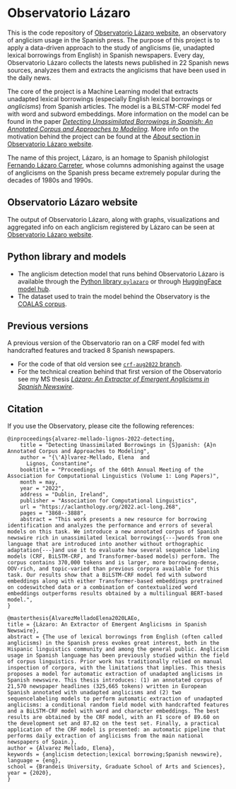 # Observatorio Lázaro
This is the code repository of [Observatorio Lázaro website](https://observatoriolazaro.es/), an observatory of anglicism usage in the Spanish press. The purpose of this project is to apply a data-driven approach to the study of anglicisms (ie, unadapted lexical borrowings from English) in Spanish newspapers. Every day, Observatorio Lázaro collects the latests news published in 22 Spanish news sources, analyzes them and extracts the anglicisms that have been used in the daily news.

The core of the project is a Machine Learning model that extracts unadapted lexical borrowings (especially English lexical borrowings or *anglicisms*) from Spanish articles. The model is a BiLSTM-CRF model fed with word and subword embeddings. More information on the model can be found in the paper [*Detecting Unassimilated Borrowings in Spanish: An Annotated Corpus and Approaches to Modeling*](https://aclanthology.org/2022.acl-long.268/). More info on the motivation behind the project can be found at the [*About* section in Observatorio Lázaro website](https://observatoriolazaro.es/en/acerca.html).

The name of this project, Lázaro, is an homage to Spanish philologist [Fernando Lázaro Carreter](https://es.wikipedia.org/wiki/Fernando_L%C3%A1zaro_Carreter), whose columns admonishing against the usage of anglicisms on the Spanish press became extremely popular during the decades of 1980s and 1990s. 

## Observatorio Lázaro website
The output of Observatorio Lázaro, along with graphs, visualizations and aggregated info on each anglicism registered by Lázaro can be seen at [Observatorio Lázaro website](https://observatoriolazaro.es/).

## Python library and models
* The anglicism detection model that runs behind Observatorio Lázaro is available through the [Python library ``pylazaro``](https://pylazaro.readthedocs.io/) or through [HuggingFace model hub](https://huggingface.co/models?other=arxiv:2203.16169).
* The dataset used to train the model behind the Observatory is the [COALAS corpus](https://github.com/lirondos/coalas>).

## Previous versions
A previous version of the Observatorio ran on a CRF model fed with handcrafted features and tracked 8 Spanish newspapers. 
* For the code of that old version see [``crf-aug2022`` branch](https://github.com/lirondos/lazaro/tree/crf-aug2022).
* For the technical creation behind that first version of the Observatorio see my MS thesis [*Lázaro: An Extractor of Emergent Anglicisms in Spanish Newswire*](https://scholarworks.brandeis.edu/esploro/outputs/9923880179101921).


## Citation
If you use the Observatory, please cite the following references:
```
@inproceedings{alvarez-mellado-lignos-2022-detecting,
    title = "Detecting Unassimilated Borrowings in {S}panish: {A}n Annotated Corpus and Approaches to Modeling",
    author = "{\'A}lvarez-Mellado, Elena  and
      Lignos, Constantine",
    booktitle = "Proceedings of the 60th Annual Meeting of the Association for Computational Linguistics (Volume 1: Long Papers)",
    month = may,
    year = "2022",
    address = "Dublin, Ireland",
    publisher = "Association for Computational Linguistics",
    url = "https://aclanthology.org/2022.acl-long.268",
    pages = "3868--3888",
    abstract = "This work presents a new resource for borrowing identification and analyzes the performance and errors of several models on this task. We introduce a new annotated corpus of Spanish newswire rich in unassimilated lexical borrowings{---}words from one language that are introduced into another without orthographic adaptation{---}and use it to evaluate how several sequence labeling models (CRF, BiLSTM-CRF, and Transformer-based models) perform. The corpus contains 370,000 tokens and is larger, more borrowing-dense, OOV-rich, and topic-varied than previous corpora available for this task. Our results show that a BiLSTM-CRF model fed with subword embeddings along with either Transformer-based embeddings pretrained on codeswitched data or a combination of contextualized word embeddings outperforms results obtained by a multilingual BERT-based model.",
}
```
```
@masterthesis{ÁlvarezMelladoElena2020LAEo,
title = {Lázaro: An Extractor of Emergent Anglicisms in Spanish Newswire},
abstract = {The use of lexical borrowings from English (often called anglicisms) in the Spanish press evokes great interest, both in the Hispanic linguistics community and among the general public. Anglicism usage in Spanish language has been previously studied within the field of corpus linguistics. Prior work has traditionally relied on manual inspection of corpora, with the limitations that implies. This thesis proposes a model for automatic extraction of unadapted anglicisms in Spanish newswire. This thesis introduces: (1) an annotated corpus of 21,570 newspaper headlines (325,665 tokens) written in European Spanish annotated with unadapted anglicisms and (2) two sequencelabeling models to perform automatic extraction of unadapted anglicisms: a conditional random field model with handcrafted features and a BiLSTM-CRF model with word and character embeddings. The best results are obtained by the CRF model, with an F1 score of 89.60 on the development set and 87.82 on the test set. Finally, a practical application of the CRF model is presented: an automatic pipeline that performs daily extraction of anglicisms from the main national newspapers of Spain.},
author = {Álvarez Mellado, Elena},
keywords = {anglicism detection;lexical borrowing;Spanish newswire},
language = {eng},
school = {Brandeis University, Graduate School of Arts and Sciences},
year = {2020},
}
```
